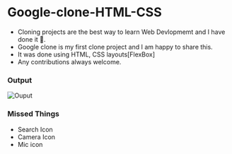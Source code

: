 # Google-clone-HTML-CSS
- Cloning projects are the best way to learn Web Devlopmemt and I have done it 🤩.
- Google clone is my first clone project and I am happy to share this.
- It was done using HTML, CSS layouts[FlexBox]
- Any contributions always welcome.

### Output
![Ouput](https://user-images.githubusercontent.com/78230969/201871043-cecab9af-d1ba-4119-81ff-f46623c10b83.png)

### Missed Things
- Search Icon
- Camera Icon
- Mic icon
